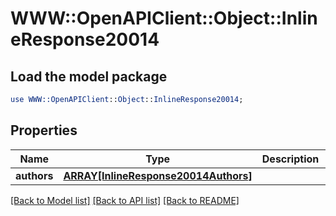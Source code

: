 # WWW::OpenAPIClient::Object::InlineResponse20014

## Load the model package
```perl
use WWW::OpenAPIClient::Object::InlineResponse20014;
```

## Properties
Name | Type | Description | Notes
------------ | ------------- | ------------- | -------------
**authors** | [**ARRAY[InlineResponse20014Authors]**](InlineResponse20014Authors.md) |  | [optional] 

[[Back to Model list]](../README.md#documentation-for-models) [[Back to API list]](../README.md#documentation-for-api-endpoints) [[Back to README]](../README.md)


